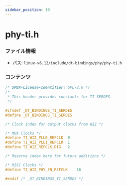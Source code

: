 ```yaml
---
sidebar_position: 10
---
```

# phy-ti.h

### ファイル情報

- パス: `linux-v6.12/include/dt-bindings/phy/phy-ti.h`

### コンテンツ

```h
/* SPDX-License-Identifier: GPL-2.0 */
/*
 * This header provides constants for TI SERDES.
 */

#ifndef _DT_BINDINGS_TI_SERDES
#define _DT_BINDINGS_TI_SERDES

/* Clock index for output clocks from WIZ */

/* MUX Clocks */
#define TI_WIZ_PLL0_REFCLK	0
#define TI_WIZ_PLL1_REFCLK	1
#define TI_WIZ_REFCLK_DIG	2

/* Reserve index here for future additions */

/* MISC Clocks */
#define TI_WIZ_PHY_EN_REFCLK	16

#endif /* _DT_BINDINGS_TI_SERDES */

```
